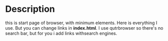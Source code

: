 # Description
this is start page of browser, with minimum elements. Here is everything I use.
But you can change links in **index.html**.
I use qutrbrowser so there's no search bar, but for you i add links withsearch engines.
